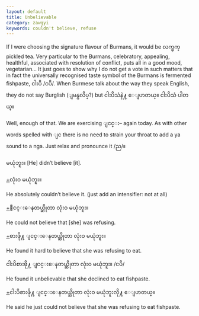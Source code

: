 ```yaml
---
layout: default
title: Unbelievable
category: zawgyi
keywords: couldn't believe, refuse
---
```


<p>If I were choosing the signature flavour of Burmans, it would be <span class='zawgyi'>လက္ဖက္</span> pickled tea. Very particular to the Burmans, celebratory, appealing, healthful, associated with resolution of conflict, puts all in a good mood, vegetarian... It just goes to show why I do not get a vote in such matters that in fact the universally recognised taste symbol of the Burmans is fermented fishpaste, <span class='zawgyi'>ငါးပိ</span> /<span class='zawgyi'>ငပိ</span>/. When Burmese talk about the way they speak English, they do not say Burglish (<span class='zawgyi'>ျမန္ဂလိပ္</span>?) but <span class='zawgyi'>ငါးပိသံနဲ႔ ေျပာတယ္။ ငါးပိသံ ပါတယ္။</span></p>
<p>Well, enough of that. We are exercising <span class='zawgyi'>ျငင္း</span>– again today. As with other words spelled with <span class='zawgyi'>ျင</span> there is no need to strain your throat to add a ya sound to a nga. Just relax and pronounce it /<span class='zawgyi'>ည</span>/<span class='zawgyi'>။</span></p>

<p><span class='zawgyi'>မယုံဘူး။</span>  [He] didn’t believe [it].</p>
<p class="hide-trigger"><a href='#'>+</a><span class='zawgyi'>လုံးဝ မယုံဘူး။</span></p>
<p class='hide-this'>He absolutely couldn’t believe it. (just add an intensifier: not at all)</p>

<p class="hide-trigger"><a href='#'>+</a><span class='zawgyi'>ျငင္းေနတယ္ဆိုတာ လုံးဝ မယုံဘူး။</span></p>
<p class='hide-this'>He could not believe that [she] was refusing.</p>

<p class="hide-trigger"><a href='#'>+</a><span class='zawgyi'>စားဖို႔ ျငင္းေနတယ္ဆိုတာ လုံးဝ မယုံဘူး။</span></p>
<p class='hide-this'>He found it hard to believe that she was refusing to eat.</p>

<p><span class='zawgyi'>ငါးပိစားဖို႔ ျငင္းေနတယ္ဆိုတာ လုံးဝ မယုံဘူး။</span>  /<span class='zawgyi'>ငပိ</span>/</p>
<p>He found it unbelievable that she declined to eat fishpaste.</p>

<p class="hide-trigger"><a href='#'>+</a><span class='zawgyi'>ငါးပိစားဖို႔ ျငင္းေနတယ္ဆိုတာ လုံးဝ မယုံဘူးလို႔ ေျပာတယ္။</span></p>
<p class='hide-this'>He said he just could not believe that she was refusing to eat fishpaste.</p>
